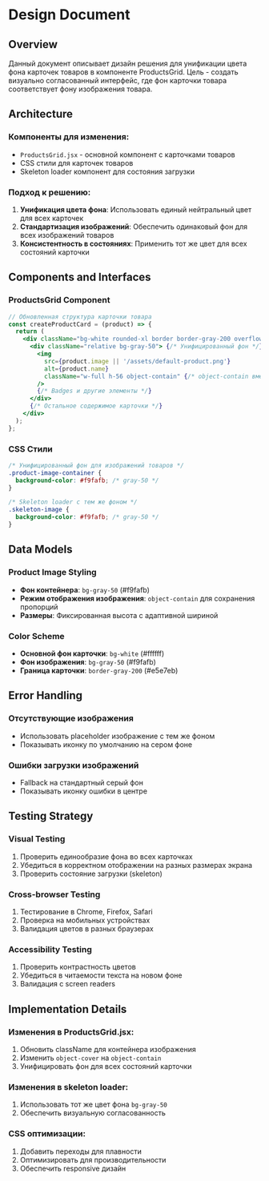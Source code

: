 # Design Document

## Overview

Данный документ описывает дизайн решения для унификации цвета фона карточек товаров в компоненте ProductsGrid. Цель - создать визуально согласованный интерфейс, где фон карточки товара соответствует фону изображения товара.

## Architecture

### Компоненты для изменения:
- `ProductsGrid.jsx` - основной компонент с карточками товаров
- CSS стили для карточек товаров
- Skeleton loader компонент для состояния загрузки

### Подход к решению:
1. **Унификация цвета фона**: Использовать единый нейтральный цвет для всех карточек
2. **Стандартизация изображений**: Обеспечить одинаковый фон для всех изображений товаров
3. **Консистентность в состояниях**: Применить тот же цвет для всех состояний карточки

## Components and Interfaces

### ProductsGrid Component

```jsx
// Обновленная структура карточки товара
const createProductCard = (product) => {
  return (
    <div className="bg-white rounded-xl border border-gray-200 overflow-hidden shadow-sm">
      <div className="relative bg-gray-50"> {/* Унифицированный фон */}
        <img 
          src={product.image || '/assets/default-product.png'} 
          alt={product.name} 
          className="w-full h-56 object-contain" {/* object-contain вместо object-cover */}
        />
        {/* Badges и другие элементы */}
      </div>
      {/* Остальное содержимое карточки */}
    </div>
  );
};
```

### CSS Стили

```css
/* Унифицированный фон для изображений товаров */
.product-image-container {
  background-color: #f9fafb; /* gray-50 */
}

/* Skeleton loader с тем же фоном */
.skeleton-image {
  background-color: #f9fafb; /* gray-50 */
}
```

## Data Models

### Product Image Styling
- **Фон контейнера**: `bg-gray-50` (#f9fafb)
- **Режим отображения изображения**: `object-contain` для сохранения пропорций
- **Размеры**: Фиксированная высота с адаптивной шириной

### Color Scheme
- **Основной фон карточки**: `bg-white` (#ffffff)
- **Фон изображения**: `bg-gray-50` (#f9fafb)
- **Граница карточки**: `border-gray-200` (#e5e7eb)

## Error Handling

### Отсутствующие изображения
- Использовать placeholder изображение с тем же фоном
- Показывать иконку по умолчанию на сером фоне

### Ошибки загрузки изображений
- Fallback на стандартный серый фон
- Показывать иконку ошибки в центре

## Testing Strategy

### Visual Testing
1. Проверить единообразие фона во всех карточках
2. Убедиться в корректном отображении на разных размерах экрана
3. Проверить состояние загрузки (skeleton)

### Cross-browser Testing
1. Тестирование в Chrome, Firefox, Safari
2. Проверка на мобильных устройствах
3. Валидация цветов в разных браузерах

### Accessibility Testing
1. Проверить контрастность цветов
2. Убедиться в читаемости текста на новом фоне
3. Валидация с screen readers

## Implementation Details

### Изменения в ProductsGrid.jsx:
1. Обновить className для контейнера изображения
2. Изменить `object-cover` на `object-contain`
3. Унифицировать фон для всех состояний карточки

### Изменения в skeleton loader:
1. Использовать тот же цвет фона `bg-gray-50`
2. Обеспечить визуальную согласованность

### CSS оптимизации:
1. Добавить переходы для плавности
2. Оптимизировать для производительности
3. Обеспечить responsive дизайн